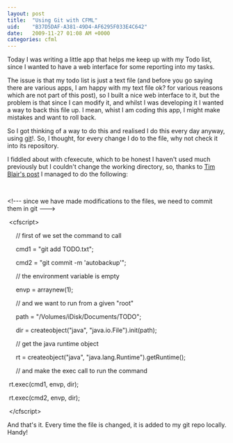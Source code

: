 ```yaml
---
layout: post
title:  "Using Git with CFML"
uid:	"B37D5DAF-A381-49D4-AF6295F033E4C642"
date:   2009-11-27 01:08 AM +0000
categories: cfml
---
```

<p>Today I was writing a little app that helps me keep up with my Todo list, since I wanted to have a web interface for some reporting into my tasks.</p>
<p>The issue is that my todo list is just a text file (and before you go saying there are various apps, I am happy with my text file ok? for various reasons which are not part of this post), so I built a nice web interface to it, but the problem is that since I can modify it, and whilst I was developing it I wanted a way to back this file up. I mean, whist I am coding this app, I might make mistakes and want to roll back. </p>
<p>So I got thinking of a way to do this and realised I do this every day anyway, using <a href="http://git-scm.com/">git</a>!. So, I thought, for every change I do to the file, why not check it into its repository. </p>
<p>I fiddled about with cfexecute, which to be honest I haven't used much previously but I couldn't change the working directory, so, thanks to <a href="http://tim.bla.ir/tech/articles/changing-the-working-directory-of-cfexecute">Tim Blair's post</a> I managed to do the following: </p>
<p> </p>
<p>&lt;!--- since we have made modifications to the files, we need to commit them in git ---&gt;</p>
<p> &lt;cfscript&gt;  </p>
<p>     // first of we set the command to call  </p>
<p>     cmd1 = "git add TODO.txt";  </p>
<p>     cmd2 = "git commit -m 'autobackup'";</p>
<p>     // the environment variable is empty  </p>
<p>     envp = arraynew(1);  </p>
<p>     // and we want to run from a given "root"  </p>
<p>     path = "/Volumes/iDisk/Documents/TODO";  </p>
<p>     dir = createobject("java", "java.io.File").init(path);  </p>
<p>     // get the java runtime object  </p>
<p>     rt = createobject("java", "java.lang.Runtime").getRuntime();  </p>
<p>     // and make the exec call to run the command  </p>
<p><span style="white-space: pre;">	</span>rt.exec(cmd1, envp, dir);</p>
<p><span style="white-space: pre;">	</span>rt.exec(cmd2, envp, dir);  </p>
<p> &lt;/cfscript&gt;</p>
<p>And that's it. Every time the file is changed, it is added to my git repo locally. Handy!</p>
<p> </p>